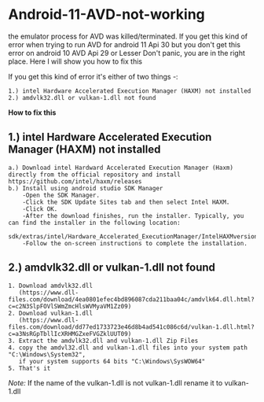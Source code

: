 # Android-11-AVD-not-working
the emulator process for AVD was killed/terminated.
If you get this kind of error when trying to run AVD for android 11 Api 30
but you don't get this error on android 10 AVD Api 29 or Lesser
Don't panic, you are in the right place. Here I will show you how to fix this

If you get this kind of error it's either of two things -:

    1.) intel Hardware Accelerated Execution Manager (HAXM) not installed
    2.) amdvlk32.dll or vulkan-1.dll not found
    
**How to fix this**

## 1.) intel Hardware Accelerated Execution Manager (HAXM) not installed

    a.) Download intel Hardward Accelerated Execution Manager (Haxm) directly from the official repository and install
    https://github.com/intel/haxm/releases
    b.) Install using android studio SDK Manager
        -Open the SDK Manager.
        -Click the SDK Update Sites tab and then select Intel HAXM.
        -Click OK.
        -After the download finishes, run the installer. Typically, you can find the installer in the following location:
        sdk/extras/intel/Hardware_Accelerated_ExecutionManager/IntelHAXMversion.dmg
        -Follow the on-screen instructions to complete the installation.
## 2.) amdvlk32.dll or vulkan-1.dll not found
    1. Download amdvlk32.dll 
       (https://www.dll-files.com/download/4ea0801efec4bd896087cda211baa04c/amdvlk64.dll.html?c=c2N3SlpFOVlSWmZmcHlsWVMyaVM1Zz09)
    2. Download vulkan-1.dll 
       (https://www.dll-files.com/download/dd77ed1733723e46d8b4ad541c086c6d/vulkan-1.dll.html?c=a3NsRGpTbllIcXRHMGZxeFVGZklUUT09)
    3. Extract the amdvlk32.dll and vulkan-1.dll Zip Files
    4. copy the amdvl32.dll and vulkan-1.dll files into your system path "C:\Windows\System32", 
       if your system supports 64 bits "C:\Windows\SysWOW64"
    5. That's it
 *Note:* If the name of the vulkan-1.dll is not vulkan-1.dll rename it to vulkan-1.dll
